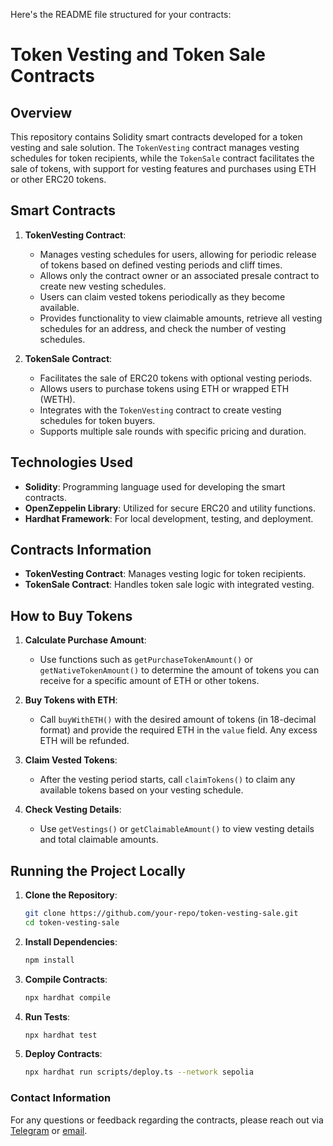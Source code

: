 Here's the README file structured for your contracts:

# Token Vesting and Token Sale Contracts

## Overview

This repository contains Solidity smart contracts developed for a token vesting and sale solution. The `TokenVesting` contract manages vesting schedules for token recipients, while the `TokenSale` contract facilitates the sale of tokens, with support for vesting features and purchases using ETH or other ERC20 tokens.

## Smart Contracts

1. **TokenVesting Contract**: 
   - Manages vesting schedules for users, allowing for periodic release of tokens based on defined vesting periods and cliff times.
   - Allows only the contract owner or an associated presale contract to create new vesting schedules.
   - Users can claim vested tokens periodically as they become available.
   - Provides functionality to view claimable amounts, retrieve all vesting schedules for an address, and check the number of vesting schedules.

2. **TokenSale Contract**:
   - Facilitates the sale of ERC20 tokens with optional vesting periods.
   - Allows users to purchase tokens using ETH or wrapped ETH (WETH).
   - Integrates with the `TokenVesting` contract to create vesting schedules for token buyers.
   - Supports multiple sale rounds with specific pricing and duration.

## Technologies Used

- **Solidity**: Programming language used for developing the smart contracts.
- **OpenZeppelin Library**: Utilized for secure ERC20 and utility functions.
- **Hardhat Framework**: For local development, testing, and deployment.

## Contracts Information

- **TokenVesting Contract**: Manages vesting logic for token recipients.
- **TokenSale Contract**: Handles token sale logic with integrated vesting.

## How to Buy Tokens

1. **Calculate Purchase Amount**:
   - Use functions such as `getPurchaseTokenAmount()` or `getNativeTokenAmount()` to determine the amount of tokens you can receive for a specific amount of ETH or other tokens.

2. **Buy Tokens with ETH**:
   - Call `buyWithETH()` with the desired amount of tokens (in 18-decimal format) and provide the required ETH in the `value` field. Any excess ETH will be refunded.

3. **Claim Vested Tokens**:
   - After the vesting period starts, call `claimTokens()` to claim any available tokens based on your vesting schedule.

4. **Check Vesting Details**:
   - Use `getVestings()` or `getClaimableAmount()` to view vesting details and total claimable amounts.

## Running the Project Locally

1. **Clone the Repository**:
   ```bash
   git clone https://github.com/your-repo/token-vesting-sale.git
   cd token-vesting-sale
   ```

2. **Install Dependencies**:
   ```bash
   npm install
   ```

3. **Compile Contracts**:
   ```bash
   npx hardhat compile
   ```

4. **Run Tests**:
   ```bash
   npx hardhat test
   ```

5. **Deploy Contracts**:
   ```bash
   npx hardhat run scripts/deploy.ts --network sepolia
   ```

### Contact Information

For any questions or feedback regarding the contracts, please reach out via [Telegram](https://t.me/nahirniy) or [email](mailto:nahirniyy@gmail.com).
